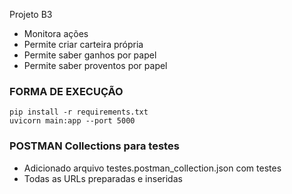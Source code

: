 Projeto B3
- Monitora ações 
- Permite criar carteira própria
- Permite saber ganhos por papel
- Permite saber proventos por papel

### FORMA DE EXECUÇÃO

```
pip install -r requirements.txt
uvicorn main:app --port 5000
```

### POSTMAN Collections para testes
- Adicionado arquivo testes.postman_collection.json com testes
- Todas as URLs preparadas e inseridas